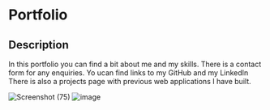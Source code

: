 # Portfolio

## Description
In this portfolio you can find a bit about me and my skills.
There is a contact form for any enquiries.
Yo ucan find links to my GitHub and my LinkedIn
There is also a projects page with previous web applications I have built.

![Screenshot (75)](https://user-images.githubusercontent.com/116085080/226613960-ec10aac0-82f2-446d-93ce-40dd07ea6ac8.png)
![image](https://user-images.githubusercontent.com/116085080/226614415-503d7ba0-f278-4ab6-86f4-94bca8970148.png)
